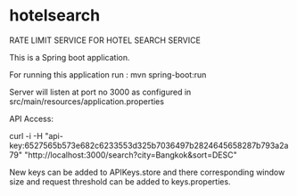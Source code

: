 # hotelsearch


RATE LIMIT SERVICE FOR HOTEL SEARCH SERVICE

This is a Spring boot application.

For running this application run : mvn spring-boot:run

Server will listen at port no 3000 as configured in src/main/resources/application.properties

API Access:

curl -i -H "api-key:6527565b573e682c6233553d325b7036497b2824645658287b793a2a79" "http://localhost:3000/search?city=Bangkok&sort=DESC"

New keys can be added to APIKeys.store and there corresponding window size and request threshold can be added to keys.properties.
